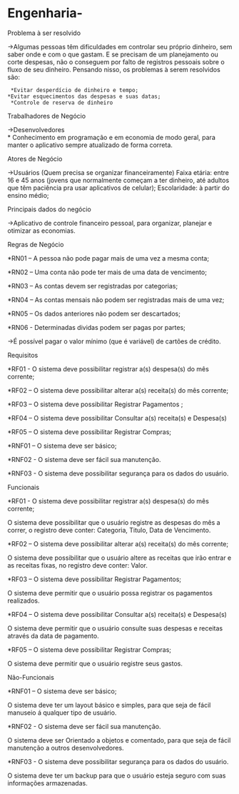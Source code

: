 # Engenharia-

Problema à ser resolvido 

->Algumas pessoas têm dificuldades em controlar seu próprio dinheiro, sem saber onde e com o que gastam. E se precisam de um planejamento ou corte despesas, não o conseguem por falto de registros pessoais sobre o fluxo de seu dinheiro. Pensando nisso, os problemas à serem resolvidos são: 

     *Evitar desperdício de dinheiro e tempo; 
    *Evitar esquecimentos das despesas e suas datas; 
     *Controle de reserva de dinheiro 

Trabalhadores de Negócio 

->Desenvolvedores  
                * Conhecimento em programação e em economia de modo geral, para manter o aplicativo sempre atualizado de forma correta.
 
Atores de Negócio 

->Usuários (Quem precisa se organizar financeiramente) 
           Faixa etária: entre 16 e 45 anos (jovens que normalmente começam a ter dinheiro, até adultos que têm paciência pra usar aplicativos de celular); 
           Escolaridade: à partir do ensino médio; 
 
Principais dados do negócio

->Aplicativo de controle financeiro pessoal, para organizar, planejar e otimizar as economias. 

Regras de Negócio  

*RN01 –  A pessoa não pode pagar mais de uma vez a mesma conta; 

*RN02 – Uma conta não pode ter mais de uma data de vencimento; 

*RN03 – As contas devem ser registradas por categorias; 

*RN04 – As contas mensais não podem ser registradas mais de uma vez; 

*RN05 – Os dados anteriores não podem ser descartados; 

*RN06 - Determinadas dividas podem ser pagas por partes; 

  ->É possível pagar o valor mínimo (que é variável) de cartões de crédito. 
 
Requisitos  

*RF01 - O sistema deve possibilitar registrar a(s) despesa(s) do mês corrente; 

*RF02 – O sistema deve possibilitar alterar a(s) receita(s) do mês corrente; 

*RF03 – O sistema deve possibilitar Registrar Pagamentos ; 

*RF04 – O sistema deve possibilitar Consultar a(s) receita(s) e Despesa(s) 

*RF05 – O sistema deve possibilitar Registrar  Compras; 

*RNF01 – O sistema deve ser básico; 

*RNF02 -  O sistema deve ser fácil sua manutenção. 

*RNF03 - O sistema deve possibilitar segurança para os dados do usuário.  
 
 
Funcionais 

*RF01 - O sistema deve possibilitar registrar a(s) despesa(s) do mês corrente; 

O sistema deve possibilitar que o usuário registre as despesas do mês a correr, o registro deve conter:  Categoria, Titulo, Data de Vencimento. 

*RF02 – O sistema deve possibilitar alterar a(s) receita(s) do mês corrente; 

O sistema deve possibilitar que o usuário altere as receitas que irão entrar e as receitas fixas, no registro deve conter: Valor. 

*RF03 – O sistema deve possibilitar Registrar Pagamentos; 

O sistema deve permitir que o usuário possa registrar os pagamentos realizados. 

*RF04 – O sistema deve possibilitar Consultar a(s) receita(s) e Despesa(s) 

O sistema deve permitir que o usuário consulte suas despesas e receitas através  da data de pagamento. 

*RF05 – O sistema deve possibilitar Registrar  Compras; 

O sistema deve permitir que o usuário registre seus gastos. 
 
Não-Funcionais 

*RNF01 – O sistema deve ser básico; 

O sistema deve ter um layout básico e simples, para que seja de fácil manuseio á qualquer tipo de usuário. 

*RNF02 -  O sistema deve ser fácil sua manutenção. 

O sistema deve ser Orientado a objetos e comentado, para que seja de fácil manutenção a outros desenvolvedores. 

*RNF03 - O sistema deve possibilitar segurança para os dados do usuário.  

O sistema deve ter um backup para que o usuário esteja seguro com suas informações armazenadas. 
